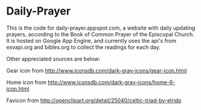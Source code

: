 Daily-Prayer
===============

This is the code for daily-prayer.appspot.com, a website with daily updating
prayers, according to the Book of Common Prayer of the Episcopal Church.
It is hosted on Google App Engine, and currently uses the api's from esvapi.org
and bibles.org to collect the readings for each day.



Other appreciated sources are below:

Gear icon from
http://www.iconsdb.com/dark-gray-icons/gear-icon.html

Home icon from
http://www.iconsdb.com/dark-gray-icons/home-6-icon.html

Favicon from
http://openclipart.org/detail/25040/celtic-triad-by-elrido

